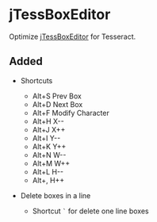 jTessBoxEditor
==============

Optimize [jTessBoxEditor](http://sourceforge.net/projects/vietocr/files/jTessBoxEditor/) for Tesseract.

## Added

+ Shortcuts
  - Alt+S Prev Box
  - Alt+D Next Box
  - Alt+F Modify Character
  - Alt+H  X--
  - Alt+J  X++
  - Alt+I  Y--
  - Alt+K  Y++
  - Alt+N  W--
  - Alt+M  W++
  - Alt+L  H--
  - Alt+,  H++

+ Delete boxes in a line
  + Shortcut `` ` `` for delete one line boxes
